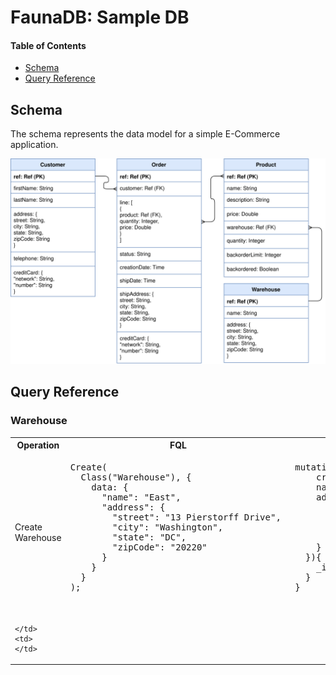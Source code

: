 # FaunaDB: Sample DB



#### Table of Contents
* [Schema](#schema)
* [Query Reference](#query-reference)

## Schema

The schema represents the data model for a simple E-Commerce application.

![alt text](images/ecommerce.svg "E-Commerce Schema")


## Query Reference

### Warehouse

<table>
  <tr>
    <th>Operation</th>
    <th>FQL</th>
    <th>GraphQL</th>
  </tr>
  <tr>
    <td>Create Warehouse</td>
    <td>
        <pre>
Create(
  Class("Warehouse"), { 
    data: { 
      "name": "East", 
      "address": { 
        "street": "13 Pierstorff Drive", 
        "city": "Washington",
        "state": "DC",
        "zipCode": "20220"
      }
    }
  }
);
		</pre>
    </td>
    <td>
      <pre>
mutation {
	createWarehouse(data: {
    name: "East"
    address: {
      street: "13 Pierstorff Drive"
      city: "Washington"
      state: "DC"
      zipCode: "20220"
    }
  }){
    _id
  }
}
		</pre>
    </td>
  </tr>
  <tr>
    <td>

    </td>
    <td>
    </td>
  </tr>
</table>

